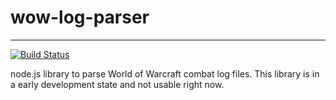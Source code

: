 # wow-log-parser
---
[![Build Status](https://travis-ci.org/JanKoppe/wow-log-parser.svg?branch=master)](https://travis-ci.org/JanKoppe/wow-log-parser)

node.js library to parse World of Warcraft combat log files. This library is in a early development state and not usable right now.